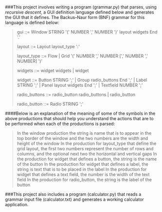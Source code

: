 ###This project involves writing a program (grammar.py) that parses, using _recursive descent_, a GUI definition language defined below and generates the GUI that it defines. The Backus–Naur form (BNF) grammar for this language is defined below:

>    gui ::=
>        Window STRING '(' NUMBER ',' NUMBER ')' layout widgets End '.'
>
>    layout ::=
>        Layout layout_type ':'
>
>    layout_type ::=
>        Flow |
>        Grid '(' NUMBER ',' NUMBER [',' NUMBER ',' NUMBER] ')'
>
>    widgets ::=
>        widget widgets |
>        widget
>
>    widget ::=
>        Button STRING ';' |
>        Group radio_buttons End ';' |
>        Label STRING ';' |
>        Panel layout widgets End ';' |
>        Textfield NUMBER ';'
>
>    radio_buttons ::=
>        radio_button radio_buttons |
>        radio_button
>
>    radio_button ::=
>        Radio STRING ';'

####Below is an explanation of the meaning of some of the symbols in the above productions that should help you understand the actions that are to be performed when each of the productions is parsed:

>    In the window production the string is name that is to appear in the top border of the window and the two numbers are the width and height of the window
    In the production for layout_type that define the grid layout, the first two numbers represent the number of rows and columns, and the optional next two the horizontal and vertical gaps
    In the production for widget that defines a button, the string is the name of the button
    In the production for widget that defines a label, the string is text that is to be placed in the label
    In the production for widget that defines a text field, the number is the width of the text field
    In the production for radio_button, the string is the label of the button

###This project also includes a program (calculator.py) that reads a grammar input file (calculator.txt) and generates a working calculator application.